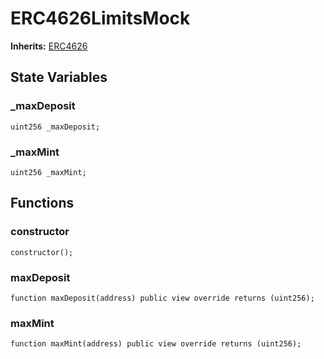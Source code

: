 # ERC4626LimitsMock
**Inherits:**
[ERC4626](/lib/solady/src/tokens/ERC4626.sol/abstract.ERC4626.md)


## State Variables
### _maxDeposit

```solidity
uint256 _maxDeposit;
```


### _maxMint

```solidity
uint256 _maxMint;
```


## Functions
### constructor


```solidity
constructor();
```

### maxDeposit


```solidity
function maxDeposit(address) public view override returns (uint256);
```

### maxMint


```solidity
function maxMint(address) public view override returns (uint256);
```

